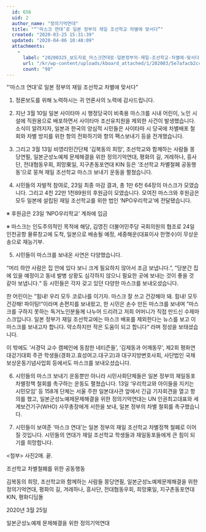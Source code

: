 ```yaml
---
  id: 656
  uid: 2
  author_name: "정의기억연대"
  title: "“‘마스크 연대’로 일본 정부의 재일 조선학교 차별에 맞서다”"
  created: "2020-03-25 15:31:39"
  updated: "2020-04-06 10:48:09"
  attachments: 
    - 
      label: "20200325_보도자료_마스크연대로-일본정부의-재일-조선학교-차별에-맞서다.hwp"
      url: "/kr/wp-content/uploads/kboard_attached/1/202003/5e7afacb2cc012667557.hwp"
      count: "98"
---
```

“‘마스크 연대’로 일본 정부의 재일 조선학교 차별에 맞서다”


1. 정론보도를 위해 노력하시는 귀 언론사의 노력에 감사드립니다.


2. 지난 3월 10일 일본 사이타마 시 행정당국이 비축용 마스크를 시내 어린이, 노인 시설에 직원용으로 배포하면서 사이타마 조선유치원을 제외한 사건이 발생했습니다. 소식이 알려지자, 일본과 한국의 양심적 시민들은 사이타마 시 당국에 차별배포 철회와 차별 방지를 위한 항의 전화하기와 항의 팩스보내기 등을 전개했습니다. 


3. 그리고 3월 13일 비영리민간단체 ‘김복동의 희망’, 조선학교와 함께하는 사람들 몽당연필, 일본군성노예제 문제해결을 위한 정의기억연대, 평화의 길, 겨레하나, 흥사단, 전대협동우회, 희망來일, 지구촌동포연대 KIN 등은 ‘조선학교 차별철폐 공동행동’으로 뭉쳐 재일 조선학교 마스크 보내기 운동을 펼쳤습니다.

 
4. 시민들의 자발적 참여로, 23일 최종 마감 결과, 총 1만 6천 64장의 마스크가 모였습니다. 그리고 4천 22만 1천89원의 후원금이 모였습니다. 모여진 마스크와 후원금은 모두 일본에 설립된 재일 조선학교를 위한 법인 ‘NPO우리학교’에 전달됐습니다.


※ 후원금은 23일 ‘NPO우리학교’ 계좌에 입금

※ 마스크는 인도주의적인 목적에 해당, 김영진 더불어민주당 국회의원의 협조로 24일 인천공항 물류창고에 도착, 일본으로 배송될 예정, 세중해운(대표이사 한명수)이 무상운송으로 재능기부.



5. 시민들이 마스크를 보내온 사연은 다양했습니다. 

 
“머리 하얀 사람은 집 안에 있다 보니 크게 필요하지 않아서 조금 보냅니다.”, ”당분간 집에 있을 예정이고 동네 발병 상황도 심각하지 않으니 필요한 곳에 보내는 것이 좋을 것 같아 보냅니다.“ 등 시민들은 각자 갖고 있던 다양한 마스크를 보내오셨습니다.

 
한 어린이는 ”힘내! 우리 모두 코로나를 이기자. 마스크 잘 쓰고 건강해야 돼. 힘내! 모두 건강해! 파이팅!“이라며 손편지를 보내왔고, 한 시민은 손수 만든 마스크를 보내며 ”마스크를 구하지 못하는 독거노인분들께 나누어 드리려고 저희 어머니가 직접 만드신 수제마스크입니다. 일본 정부가 재일 조선학교에는 마스크 배포를 제외한다는 뉴스를 보고 이 마스크를 보내고자 합니다. 약소하지만 작은 도움이 되고 합니다“ 라며 정성을 보태셨습니다.

 
이 밖에도 ‘서경덕 교수 캠페인에 동참한 네티즌들’, ‘김제동과 어깨동무’, 제2회 평화연대걷기대회 주관 학생들(경화고.효성여고.대구고)과 대구지방변호사회, 사단법인 국채보상운동기념사업회 등에서도 마스크를 보내오셨습니다. 



6. 시민들의 마스크 보내기 운동뿐만 아니라 시민사회단체들은 일본 정부의 재일동포 차별정책 철회를 촉구하는 운동도 펼쳤습니다. 13일 ‘우리학교와 아이들을 지키는 시민모임’ 등 158개 단체는 서울 주한 일본대사관 앞에서 긴급 기자회견을 열고 항의를 했고, 일본군성노예제문제해결을 위한 정의기억연대는 UN 인권최고대표와 세계보건기구(WHO) 사무총장에게 서한을 보내, 일본 정부의 차별 철회를 촉구했습니다. 

 

7. 시민들이 보여준 ‘마스크 연대’는 일본 정부의 재일 조선학교 차별정책 철폐로 이어질 것입니다. 시민들의 연대가 재일 조선학교 학생들과 재일동포들에게 큰 힘이 되기를 희망합니다.

 

<첨부> 사진2매. 끝. 

 


조선학교 차별철폐를 위한 공동행동

김복동의 희망, 조선학교와 함께하는 사람들 몽당연필, 일본군성노예제문제해결을 위한 정의기억연대, 평화의 길, 겨레하나, 흥사단, 전대협동우회, 희망來일, 지구촌동포연대 KIN, 평화디딤돌

 



2020년 3월 25일 

일본군성노예제 문제해결을 위한 정의기억연대